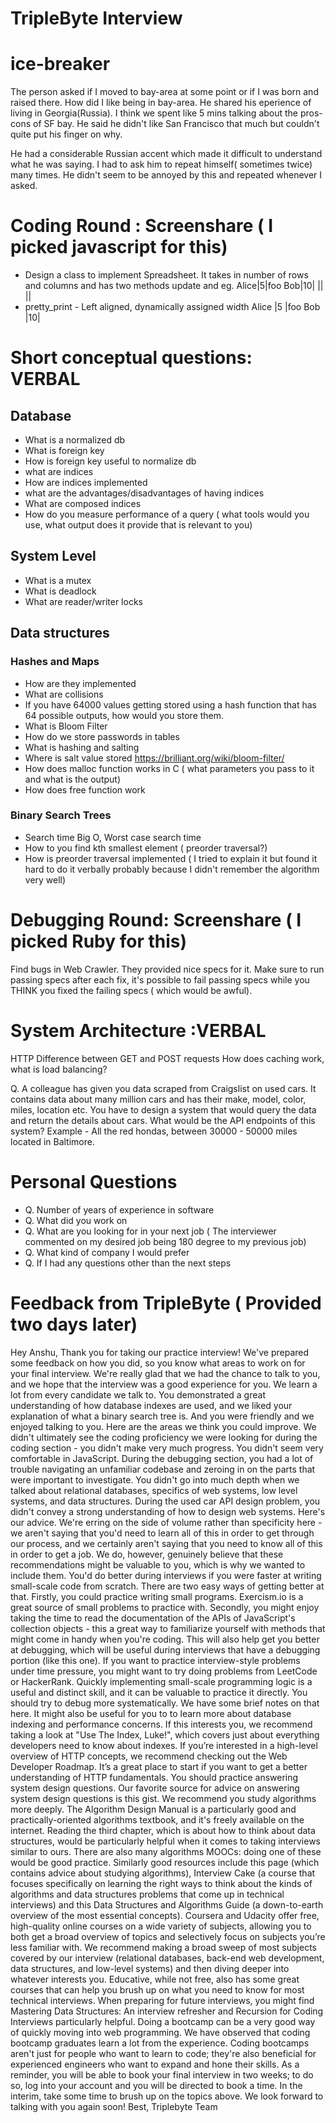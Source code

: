 # TripleByte Interview

# ice-breaker 
The person asked if I moved to bay-area at some point or if I was born and raised there. How did I like being in bay-area. He shared his eperience of living in Georgia(Russia). I think we spent like 5 mins talking about the pros-cons of SF bay. He said he didn't like San Francisco that much but couldn't quite put his finger on why.

He had a considerable Russian accent which made it difficult to understand what he was saying. I had to ask him to repeat himself( sometimes twice) many times. He didn't seem to be annoyed by this and repeated whenever I asked.

# Coding Round : Screenshare ( I picked javascript for this)
* Design a class to implement Spreadsheet. It takes in number of rows and columns and has two methods
 update and
eg.
Alice|5|foo
Bob|10|
||
||
* pretty_print - Left aligned, dynamically assigned width
Alice |5 |foo
Bob   |10|


# Short conceptual questions: VERBAL
## Database
 * What is a normalized db
 * What is foreign key
 * How is foreign key useful to normalize db
 * what are indices
 * How are indices implemented
 * what are the advantages/disadvantages of having indices
 * What are composed indices
 * How do you measure performance of a query ( what tools would you use, what output does it provide that is relevant to you)
## System Level
* What is a mutex
* What is deadlock
* What are reader/writer locks
## Data structures
### Hashes and Maps
* How are they implemented
* What are collisions
* If you have 64000 values getting stored using a hash function that has 64 possible outputs, how would you store them.
* What is Bloom Filter
* How do we store passwords in tables
* What is hashing and salting
* Where is salt value stored
https://brilliant.org/wiki/bloom-filter/
* How does malloc function works in C ( what parameters you pass to it and what is the output)
* How does free function work
### Binary Search Trees
* Search time Big O, Worst case search time
* How to you find kth smallest element ( preorder traversal?)
* How is preorder traversal implemented ( I tried to explain it but found it hard to do it verbally probably because I didn't remember the algorithm very well)
# Debugging Round: Screenshare ( I picked Ruby for this)
Find bugs in Web Crawler. They provided nice specs for it.
Make sure to run passing specs after each fix, it's possible to fail passing specs while you THINK you fixed the failing specs ( which would be awful).
# System Architecture :VERBAL
HTTP
Difference between GET and POST requests
How does caching work, what is load balancing?


 Q. A colleague has given you data scraped from Craigslist on used cars.
It contains data about many million cars and has their make, model, color, miles, location etc.
You have to design a system that would query the data and return the details about cars. What would be the API endpoints of this system?
Example - All the red hondas, between 30000 - 50000 miles located in Baltimore.

# Personal Questions
  * Q. Number of years of experience in software
  * Q. What did you work on
  * Q. What are you looking for in your next job
        ( The interviewer commented on my desired job being 180 degree to my previous job)
  * Q. What kind of company I would prefer
  * Q. If I had any questions other than the next steps
  
  
# Feedback from TripleByte ( Provided two days later)
Hey Anshu,
Thank you for taking our practice interview! We've prepared some feedback on how you did, so you know what areas to work on for your final interview.
We're really glad that we had the chance to talk to you, and we hope that the interview was a good experience for you. We learn a lot from every candidate we talk to. You demonstrated a great understanding of how database indexes are used, and we liked your explanation of what a binary search tree is. And you were friendly and we enjoyed talking to you.
Here are the areas we think you could improve. We didn't ultimately see the coding proficiency we were looking for during the coding section - you didn't make very much progress. You didn't seem very comfortable in JavaScript. During the debugging section, you had a lot of trouble navigating an unfamiliar codebase and zeroing in on the parts that were important to investigate. You didn't go into much depth when we talked about relational databases, specifics of web systems, low level systems, and data structures. During the used car API design problem, you didn't convey a strong understanding of how to design web systems.
Here's our advice. We're erring on the side of volume rather than specificity here - we aren't saying that you'd need to learn all of this in order to get through our process, and we certainly aren't saying that you need to know all of this in order to get a job. We do, however, genuinely believe that these recommendations might be valuable to you, which is why we wanted to include them.
You'd do better during interviews if you were faster at writing small-scale code from scratch. There are two easy ways of getting better at that. Firstly, you could practice writing small programs. Exercism.io is a great source of small problems to practice with. Secondly, you might enjoy taking the time to read the documentation of the APIs of JavaScript's collection objects - this a great way to familiarize yourself with methods that might come in handy when you're coding. This will also help get you better at debugging, which will be useful during interviews that have a debugging portion (like this one).
If you want to practice interview-style problems under time pressure, you might want to try doing problems from LeetCode or HackerRank. Quickly implementing small-scale programming logic is a useful and distinct skill, and it can be valuable to practice it directly.
You should try to debug more systematically. We have some brief notes on that here.
It might also be useful for you to to learn more about database indexing and performance concerns. If this interests you, we recommend taking a look at "Use The Index, Luke!", which covers just about everything developers need to know about indexes.
If you’re interested in a high-level overview of HTTP concepts, we recommend checking out the Web Developer Roadmap. It’s a great place to start if you want to get a better understanding of HTTP fundamentals.
You should practice answering system design questions. Our favorite source for advice on answering system design questions is this gist.
We recommend you study algorithms more deeply. The Algorithm Design Manual is a particularly good and practically-oriented algorithms textbook, and it's freely available on the internet. Reading the third chapter, which is about how to think about data structures, would be particularly helpful when it comes to taking interviews similar to ours. There are also many algorithms MOOCs: doing one of these would be good practice. Similarly good resources include this page (which contains advice about studying algorithms), Interview Cake (a course that focuses specifically on learning the right ways to think about the kinds of algorithms and data structures problems that come up in technical interviews) and this Data Structures and Algorithms Guide (a down-to-earth overview of the most essential concepts).
Coursera and Udacity offer free, high-quality online courses on a wide variety of subjects, allowing you to both get a broad overview of topics and selectively focus on subjects you’re less familiar with. We recommend making a broad sweep of most subjects covered by our interview (relational databases, back-end web development, data structures, and low-level systems) and then diving deeper into whatever interests you. Educative, while not free, also has some great courses that can help you brush up on what you need to know for most technical interviews. When preparing for future interviews, you might find Mastering Data Structures: An interview refresher and Recursion for Coding Interviews particularly helpful.
Doing a bootcamp can be a very good way of quickly moving into web programming. We have observed that coding bootcamp graduates learn a lot from the experience. Coding bootcamps aren't just for people who want to learn to code; they're also beneficial for experienced engineers who want to expand and hone their skills.
As a reminder, you will be able to book your final interview in two weeks; to do so, log into your account and you will be directed to book a time. In the interim, take some time to brush up on the topics above. We look forward to talking with you again soon!
Best,
Triplebyte Team
